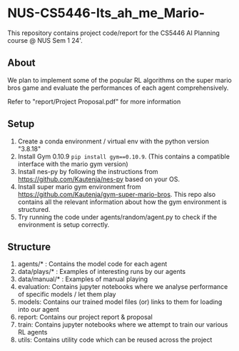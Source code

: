 # NUS-CS5446-Its_ah_me_Mario-

This repository contains project code/report for the CS5446 AI Planning course @ NUS Sem 1 24'.

## About

We plan to implement some of the popular RL algorithms on the super mario bros game and evaluate the performances of each agent comprehensively.

Refer to "report/Project Proposal.pdf" for more information

## Setup

1. Create a conda environment / virtual env with the python version "3.8.18"
2. Install Gym 0.10.9 `pip install gym==0.10.9`. (This contains a compatible interface with the mario gym version)
3. Install nes-py by following the instructions from https://github.com/Kautenja/nes-py based on your OS.
3. Install super mario gym environment from https://github.com/Kautenja/gym-super-mario-bros. This repo also contains all the relevant information about how the gym environment is structured.
4. Try running the code under agents/random/agent.py to check if the environment is setup correctly.

## Structure

1. agents/* : Contains the model code for each agent
2. data/plays/* : Examples of interesting runs by our agents
3. data/manual/* : Examples of manual playing
4. evaluation: Contains jupyter notebooks where we analyse performance of specific models / let them play
5. models: Contains our trained model files (or) links to them for loading into our agent
6. report: Contains our project report & proposal
7. train: Contains jupyter notebooks where we attempt to train our various RL agents
8. utils: Contains utility code which can be reused across the project


